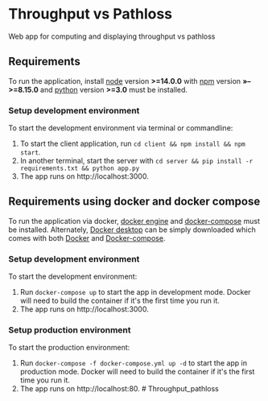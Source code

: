 # Throughput vs Pathloss

Web app for computing and displaying throughput vs pathloss

## Requirements

To run the application, install [node](https://nodejs.org/en/) version **>=14.0.0** with [npm](https://www.npmjs.com/) version **»–>=8.15.0** and [python](https://www.python.org/) version **>=3.0** must be installed.

### Setup development environment 
To start the development environment via terminal or commandline:
1. To start the client application, run `cd client && npm install && npm start`.
2. In another terminal, start the server with `cd server && pip install -r requirements.txt && python app.py`
3. The app runs on http://localhost:3000.

## Requirements using docker and docker compose

To run the application via docker, [docker engine](https://docs.docker.com/engine/install/) and [docker-compose](https://docs.docker.com/compose/install/) must be installed. Alternately, [Docker desktop](https://docs.docker.com/compose/install/compose-desktop/) can be simply downloaded which comes with both [Docker](https://docs.docker.com/engine/) and [Docker-compose](https://docs.docker.com/compose/).

### Setup development environment 
To start the development environment:
1. Run `docker-compose up` to start the app in development mode. Docker will need to build the container if it's the first time you run it.
2. The app runs on http://localhost:3000.


### Setup production environment
To start the production environment:
1. Run `docker-compose -f docker-compose.yml up -d` to start the app in production mode. Docker will need to build the container if it's the first time you run it.
2. The app runs on http://localhost:80.
#   T h r o u g h p u t _ p a t h l o s s  
 